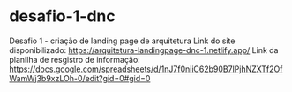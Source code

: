 # desafio-1-dnc
Desafio 1 - criação de landing page de arquitetura
Link do site disponibilizado: https://arquitetura-landingpage-dnc-1.netlify.app/
Link da planilha de resgistro de informação: https://docs.google.com/spreadsheets/d/1nJ7f0niiC62b90B7lPjhNZXTf2OfWamWj3b9xzLOh-0/edit?gid=0#gid=0
